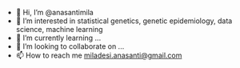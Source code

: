 - 👋 Hi, I’m @anasantimila
- 👀 I’m interested in statistical genetics, genetic epidemiology, data science, machine learning
- 🌱 I’m currently learning ...
- 💞️ I’m looking to collaborate on ...
- 📫 How to reach me miladesi.anasanti@gmail.com

<!---
anasantimila/anasantimila is a ✨ special ✨ repository because its `README.md` (this file) appears on your GitHub profile.
You can click the Preview link to take a look at your changes.
--->
